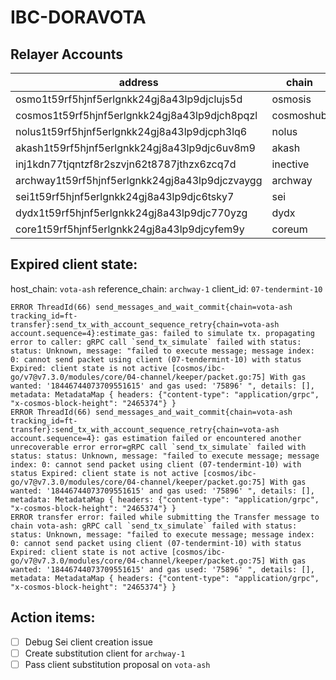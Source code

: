 # IBC-DORAVOTA

## Relayer Accounts
| address                                   | chain     | 24.01.2024 | denom |
|-------------------------------------------|-----------|------------|-------|
| osmo1t59rf5hjnf5erlgnkk24gj8a43lp9djclujs5d | osmosis   | 200        | OSMO  |
| cosmos1t59rf5hjnf5erlgnkk24gj8a43lp9djch8pqzl | cosmoshub | 50         | ATOM  |
| nolus1t59rf5hjnf5erlgnkk24gj8a43lp9djcph3lq6 | nolus     | 500        | NLS   |
| akash1t59rf5hjnf5erlgnkk24gj8a43lp9djc6uv8m9  | akash     | 100        | AKT   |
| inj1kdn77tjqntzf8r2szvjn62t8787jthzx6zcq7d  | inective  | 15         | INJ   |
| archway1t59rf5hjnf5erlgnkk24gj8a43lp9djczvaygg | archway   | 250        | ARCH  |
| sei1t59rf5hjnf5erlgnkk24gj8a43lp9djc6tsky7   | sei       | 300        | SEI   |
| dydx1t59rf5hjnf5erlgnkk24gj8a43lp9djc770yzg  | dydx      | 200        | USDC  |
| core1t59rf5hjnf5erlgnkk24gj8a43lp9djcyfem9y  | coreum    | 110        | CORE  |

## Expired client state:
host_chain: `vota-ash`
reference_chain: `archway-1`
client_id: `07-tendermint-10`
```
ERROR ThreadId(66) send_messages_and_wait_commit{chain=vota-ash tracking_id=ft-transfer}:send_tx_with_account_sequence_retry{chain=vota-ash account.sequence=4}:estimate_gas: failed to simulate tx. propagating error to caller: gRPC call `send_tx_simulate` failed with status: status: Unknown, message: "failed to execute message; message index: 0: cannot send packet using client (07-tendermint-10) with status Expired: client state is not active [cosmos/ibc-go/v7@v7.3.0/modules/core/04-channel/keeper/packet.go:75] With gas wanted: '18446744073709551615' and gas used: '75896' ", details: [], metadata: MetadataMap { headers: {"content-type": "application/grpc", "x-cosmos-block-height": "2465374"} }
ERROR ThreadId(66) send_messages_and_wait_commit{chain=vota-ash tracking_id=ft-transfer}:send_tx_with_account_sequence_retry{chain=vota-ash account.sequence=4}: gas estimation failed or encountered another unrecoverable error error=gRPC call `send_tx_simulate` failed with status: status: Unknown, message: "failed to execute message; message index: 0: cannot send packet using client (07-tendermint-10) with status Expired: client state is not active [cosmos/ibc-go/v7@v7.3.0/modules/core/04-channel/keeper/packet.go:75] With gas wanted: '18446744073709551615' and gas used: '75896' ", details: [], metadata: MetadataMap { headers: {"content-type": "application/grpc", "x-cosmos-block-height": "2465374"} }
ERROR transfer error: failed while submitting the Transfer message to chain vota-ash: gRPC call `send_tx_simulate` failed with status: status: Unknown, message: "failed to execute message; message index: 0: cannot send packet using client (07-tendermint-10) with status Expired: client state is not active [cosmos/ibc-go/v7@v7.3.0/modules/core/04-channel/keeper/packet.go:75] With gas wanted: '18446744073709551615' and gas used: '75896' ", details: [], metadata: MetadataMap { headers: {"content-type": "application/grpc", "x-cosmos-block-height": "2465374"} }
```

## Action items:
- [ ] Debug Sei client creation issue
- [ ] Create substitution client for `archway-1`
- [ ] Pass client substitution proposal on `vota-ash`
